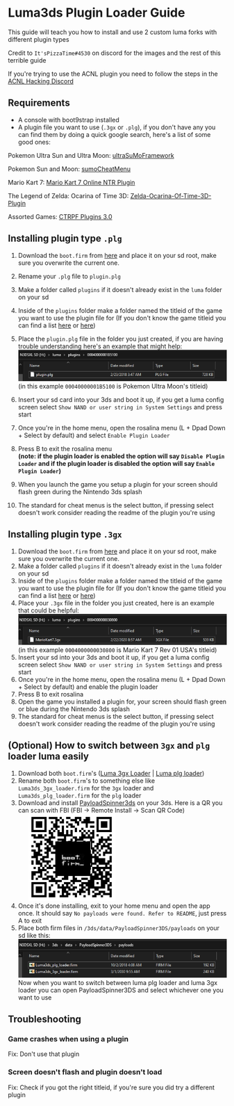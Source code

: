 # Luma3ds Plugin Loader Guide

This guide will teach you how to install and use 2 custom luma forks with different plugin types

Credit to `It'sPizzaTime#4530` on discord for the images and the rest of this terrible guide

If you're trying to use the ACNL plugin you need to follow the steps in the [ACNL Hacking Discord](https://discord.gg/EZSxqRr)

## Requirements

* A console with boot9strap installed
* A plugin file you want to use (`.3gx` or `.plg`), if you don't have any you can find them by doing a quick google search, here's a list of some good ones:

Pokemon Ultra Sun and Ultra Moon: [ultraSuMoFramework](https://gbatemp.net/threads/release-ultrasumoframework-ntr-plugin-for-ultra-sumo.489098/)

Pokemon Sun and Moon: [sumoCheatMenu](https://github.com/AnalogMan151/sumoCheatMenu/releases)

Mario Kart 7: [Mario Kart 7 Online NTR Plugin](https://github.com/DarkFlare69/MK7-Online-NTR-Plugin-v3/raw/master/MarioKart7.3gx)

The Legend of Zelda: Ocarina of Time 3D: [Zelda-Ocarina-Of-Time-3D-Plugin](https://github.com/Nanquitas/Zelda-Ocarina-Of-Time-3D-Plugin)

Assorted Games: [CTRPF Plugins 3.0](https://www.maxconsole.com/attachments/ctrpf-plugins-master-zip.9248/)

## Installing plugin type `.plg`

1. Download the `boot.firm` from [here](http://badda.de/lumamod/Luma3DS_v9.1-7-gbd15f_mod.7z) and place it on your sd root, make sure you overwrite the current one.
2. Rename your `.plg` file to `plugin.plg`
3. Make a folder called `plugins` if it doesn't already exist in the `luma` folder on your sd
4. Inside of the `plugins` folder make a folder named the titleid of the game you want to use the plugin file for (If you don't know the game titleid you can find a list [here](http://3dsdb.com) or [here](https://hax0kartik.github.io/3dsdb/))
5. Place the `plugin.plg` file in the folder you just created, if you are having trouble understanding here's an example that might help: <br/>
![plg location](/files/pic/plg_location.png)<br/>
(in this example `00040000001B5100` is Pokemon Ultra Moon's titleid)

6. Insert your sd card into your 3ds and boot it up, if you get a luma config screen select `Show NAND or user string in System Settings` and press start
7. Once you're in the home menu, open the rosalina menu (L + Dpad Down + Select by default) and select `Enable Plugin Loader`
8. Press B to exit the rosalina menu<br/>**(note: if the plugin loader is enabled the option will say `Disable Plugin Loader` and if the plugin loader is disabled the option will say `Enable Plugin Loader`)**<br/>
9. When you launch the game you setup a plugin for your screen should flash green during the Nintendo 3ds splash
10. The standard for cheat menus is the select button, if pressing select doesn't work consider reading the readme of the plugin you're using

## Installing plugin type `.3gx`

1. Download the `boot.firm` from [here](https://github.com/mariohackandglitch/Luma3DS/releases/latest/) and place it on your sd root, make sure you overwrite the current one.
2. Make a folder called `plugins` if it doesn't already exist in the `luma` folder on your sd
3. Inside of the `plugins` folder make a folder named the titleid of the game you want to use the plugin file for (If you don't know the game titleid you can find a list [here](http://3dsdb.com) or [here](https://hax0kartik.github.io/3dsdb/))
4. Place your `.3gx` file in the folder you just created, here is an example that could be helpful:
![3gx location](/files/pic/3gx_location.png) <br/> (in this example `0004000000030800` is Mario Kart 7 Rev 01 USA's titleid)
5. Insert your sd into your 3ds and boot it up, if you get a luma config screen select `Show NAND or user string in System Settings` and press start
6. Once you're in the home menu, open the rosalina menu (L + Dpad Down + Select by default) and enable the plugin loader
7. Press B to exit rosalina
8. Open the game you installed a plugin for, your screen should flash green or blue during the Nintendo 3ds splash
9. The standard for cheat menus is the select button, if pressing select doesn't work consider reading the readme of the plugin you're using

## (Optional) How to switch between `3gx` and `plg` loader luma easily

1. Download both `boot.firm`'s ([Luma 3gx Loader](https://github.com/mariohackandglitch/Luma3DS/releases/latest/) | [Luma plg loader](http://badda.de/lumamod/Luma3DS_v9.1-7-gbd15f_mod.7z))
2. Rename both `boot.firm`'s to something else like `Luma3ds_3gx_loader.firm` for the `3gx` loader and `Luma3ds_plg_loader.firm` for the `plg` loader
3. Download and install [PayloadSpinner3ds](https://github.com/SaturnSH2x2/PayloadSpinner3DS/releases/latest) on your 3ds. Here is a QR you can scan with FBI (FBI -> Remote Install -> Scan QR Code)  
&nbsp;&nbsp;&nbsp;&nbsp;&nbsp;&nbsp;![PayloadSpinner3ds QR](/files/pic/payload_spinner_3ds_qr.png)
4. Once it's done installing, exit to your home menu and open the app once. It should say `No payloads were found. Refer to README`, just press A to exit
5. Place both firm files in `/3ds/data/PayloadSpinner3DS/payloads` on your sd like this:
![PayloadSpinner3ds payload location](/files/pic/payload_spinner_3ds_payload_location.png)<br/>
  Now when you want to switch between luma plg loader and luma 3gx loader you can open PayloadSpinner3DS and select whichever one you want to use

## Troubleshooting

### **Game crashes when using a plugin**

Fix: Don't use that plugin

### **Screen doesn't flash and plugin doesn't load**

Fix: Check if you got the right titleid, if you're sure you did try a different plugin